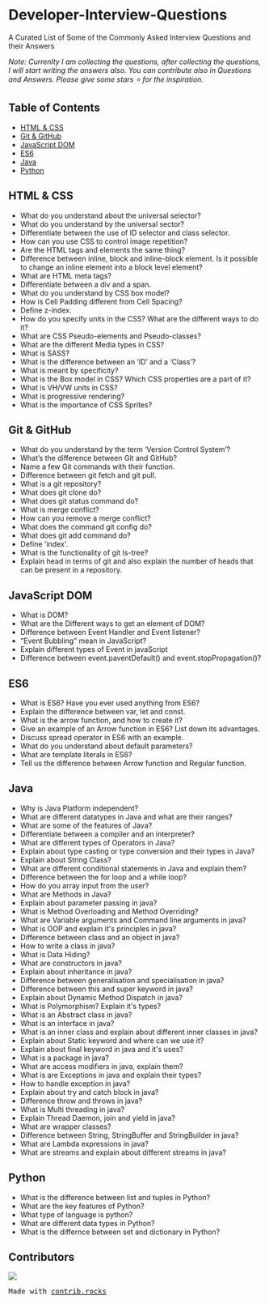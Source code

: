 # Developer-Interview-Questions
A Curated List of Some of the Commonly Asked Interview Questions and their Answers

<i>Note: Currenlty I am collecting the questions, after collecting the questions, I will start writing the answers also. You can contribute also in Questions and Answers. Please give some stars :star: for the inspiration.</i>

## Table of Contents
- [HTML & CSS](#html--css)
- [Git & GitHub](#git--github)
- [JavaScript DOM](#javascript-dom)
- [ES6](#es6)
- [Java](#java)
- [Python](#python)

## HTML & CSS
- What do you understand about the universal selector?
- What do you understand by the universal sector?
- Differentiate between the use of ID selector and class selector.
- How can you use CSS to control image repetition?
- Are the HTML tags and elements the same thing?
- Difference between inline, block and inline-block element. Is it possible to change an inline element into a block level element?
- What are HTML meta tags?
- Differentiate between a div and a span.
- What do you understand by CSS box model?
- How is Cell Padding different from Cell Spacing?
- Define z-index.
- How do you specify units in the CSS? What are the different ways to do it?
- What are CSS Pseudo-elements and Pseudo-classes?
- What are the different Media types in CSS?
- What is SASS?
- What is the difference between an ‘ID’ and a ‘Class’?
- What is meant by specificity?
- What is the Box model in CSS? Which CSS properties are a part of it?
- What is VH/VW units in CSS?
- What is progressive rendering?
- What is the importance of CSS Sprites?

## Git & GitHub
- What do you understand by the term ‘Version Control System’?
- What’s the difference between Git and GitHub?
- Name a few Git commands with their function.
- Difference between git fetch and git pull.
- What is a git repository?
- What does git clone do?
- What does git status command do?
- What is merge conflict?
- How can you remove a merge conflict?
- What does the command git config do?
- What does git add command do?
- Define 'index'.
- What is the functionality of git Is-tree?
- Explain head in terms of git and also explain the number of heads that can be present in a repository.

## JavaScript DOM
- What is DOM?
- What are the Different ways to get an element of DOM?
- Difference between Event Handler and Event listener?
- “Event Bubbling” mean in JavaScript?
- Explain different types of Event in javaScript
- Difference between event.paventDefault() and event.stopPropagation()?

## ES6
- What is ES6? Have you ever used anything from ES6?
- Explain the difference between var, let and const.
- What is the arrow function, and how to create it?
- Give an example of an Arrow function in ES6? List down its advantages.
- Discuss spread operator in ES6 with an example.
- What do you understand about default parameters?
- What are template literals in ES6?
- Tell us the difference between Arrow function and Regular function.

## Java
- Why is Java Platform independent?
- What are different datatypes in Java and what are their ranges?
- What are some of the features of Java?
- Differentiate between a compiler and an interpreter?
- What are different types of Operators in Java?
- Explain about type casting or type conversion and their types in Java?
- Explain about String Class?
- What are different conditional statements in Java and explain them?
- Difference between the for loop and a while loop?
- How do you array input from the user?
- What are Methods in Java? 
- Explain about parameter passing in java?
- What is Method Overloading and Method Overriding?
- What are Variable arguments and Command line arguments in java?
- What is OOP and explain it's principles in java?
- Difference between class and an object in java?
- How to write a class in java?
- What is Data Hiding?
- What are constructors in java?
- Explain about inheritance in java?
- Difference between generalisation and specialisation in java?
- Difference between this and super keyword in java?
- Explain about Dynamic Method Dispatch in java?
- What is Polymorphism? Explain it's types?
- What is an Abstract class in java?
- What is an interface in java?
- What is an inner class and explain about different inner classes in java?
- Explain about Static keyword and where can we use it?
- Explain about final keyword in java and it's uses?
- What is a package in java?
- What are access modifiers in java, explain them?
- What is are Exceptions in java and explain their types?
- How to handle exception in java?
- Explain about try and catch block in java?
- Difference throw and throws in java?
- What is Multi threading in java?
- Explain Thread Daemon, join and yield in java?
- What are wrapper classes?
- Difference between String, StringBuffer and StringBuilder in java?
- What are Lambda expressions in java?
- What are streams and explain about different streams in java?

## Python
- What is the difference between list and tuples in Python?
- What are the key features of Python?
- What type of language is python?
- What are different data types in Python? 
- What is the differnce between set and dictionary in Python?

## Contributors
<a href="https://github.com/MusfiqDehan/Developer-Interview-Questions/graphs/contributors">
  <img src="https://contrib.rocks/image?repo=MusfiqDehan/Developer-Interview-Questions" />
</a>

<samp>Made with [contrib.rocks](https://contrib.rocks)<samp>
